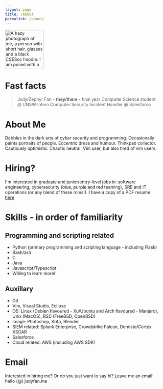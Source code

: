 ```yaml
---
layout: page
title: /about
permalink: /about/
---
```


<img src="{{site.github.url}}/assets/img/me.jpg" alt="A hazy photograph of me, a person with short hair, glasses and a black CSESoc hoodie. I am posed with a peace sign" class="avatar" width="125em"/>

# Fast facts
> Judy/Zephyr Fan - **they/them** - final year Computer Science student @ UNSW
> Intern Computer Security Incident Handler @ Salesforce


# About Me 
Dabbles in the dark arts of cyber security and programming. Occasionally paints portraits of people. Eccentric dress and humour.
Thinkpad collector. Cautiously optimistic. Chaotic neutral. Vim user, but also tired of vim users.

# Hiring?
I'm interested in graduate and junior/entry-level jobs in: software engineering, cybersecurity (blue, purple and red teaming), SRE and IT operations (or any blend of these roles!).
I have a copy of a PDF resume [here]({{site.github.url}}/assets/pdf/Resume.pdf) 

# Skills - in order of familiarity 
## Programming and scripting related
- Python (primary programming and scripting language - including Flask)
- Bash/zsh
- C
- Java
- Javascript/Typescript
- Willing to learn more!

## Auxillary
- Git
- Vim, Visual Studio, Eclipse
- OS: Linux (Debian flavoured - Xu/Ubuntu and Arch flavoured - Manjaro), Unix (MacOS), BSD (FreeBSD, OpenBSD)
- Image: Photoshop, Krita, Blender
- SIEM related: Splunk Enterprise, Crowdstrike Falcon, Demisto/Cortex XSOAR
- Salesforce
- Cloud related: AWS (including AWS SDK)

# Email 
Interested in hiring me? Or do you just want to say hi? Leave me an email!
hello (@) judyfan.me
